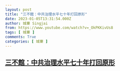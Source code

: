 ```yaml
---
layout: post
title: "三不館：中共治理水平七十年打回原形"
date: 2023-01-05T13:31:54.000Z
author: 城寨 Singjai
from: https://www.youtube.com/watch?v=_OkPKKivUs8
tags: [ 城寨 ]
comments: True
categories: [ 城寨 ]
---
```

<!--1672925514000-->
[三不館：中共治理水平七十年打回原形](https://www.youtube.com/watch?v=_OkPKKivUs8)
------

<div>

</div>

